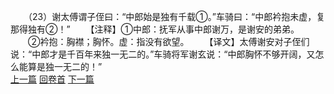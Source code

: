 　　（23）谢太傅谓子侄曰：“中郎始是独有千载①。”车骑曰：“中郎衿抱未虚，复那得独有②！”
　　【注释】①中郎：抚军从事中郎谢万，是谢安的弟弟。
　　②衿抱：胸襟；胸怀。虚：指没有欲望。
　　【译文】太傅谢安对子侄们说：“中郎才是千百年来独一无二的。”车骑将军谢玄说：“中郎胸怀不够开阔，又怎么能算是独一无二的！”
<br>[上一篇](26_22) [回卷首](26_00) [下一篇](26_24)
